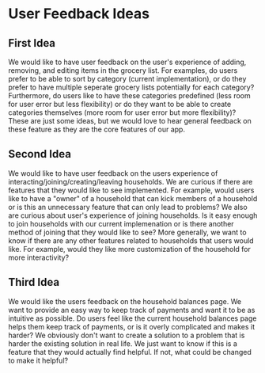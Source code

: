 # User Feedback Ideas

## First Idea
We would like to have user feedback on the user's experience of adding, removing, and editing items in the grocery list. For examples, do users prefer to be able to sort by category (current implementation), or do they prefer to have multiple seperate grocery lists potentially for each category? Furthermore, do users like to have these categories predefined (less room for user error but less flexibility) or do they want to be able to create categories themselves (more room for user error but more flexibility)? These are just some ideas, but we would love to hear general feedback on these feature as they are the core features of our app.

## Second Idea
We would like to have user feedback on the users experience of interacting/joining/creating/leaving households. We are curious if there are features that they would like to see implemented. For example, would users like to have a "owner" of a household that can kick members of a household or is this an unnecessary feature that can only lead to problems? We also are curious about user's experience of joining households. Is it easy enough to join households with our current implemenation or is there another method of joining that they would like to see? More generally, we want to know if there are any other features related to households that users would like. For example, would they like more customization of the household for more interactivity?

## Third Idea
We would like the users feedback on the household balances page. We want to provide an easy way to keep track of payments and want it to be as intuitive as possible. Do users feel like the current household balances page helps them keep track of payments, or is it overly complicated and makes it harder? We obviously don't want to create a solution to a problem that is harder the existing solution in real life. We just want to know if this is a feature that they would actually find helpful. If not, what could be changed to make it helpful?
